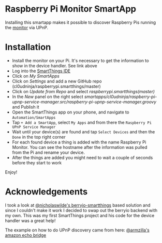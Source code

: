 # Raspberry Pi Monitor SmartApp

Installing this smartapp makes it possible to discover Raspberry Pis running the [monitor](https://github.com/cl0udninja/raspberrypi.monitor) via UPnP.

# Installation

* Install the monitor on your Pi. It's necessary to get the information to show in the device handler. See link above
* Log into the [SmartThings IDE](https://graph.api.smartthings.com)
* Click on *My SmartApps*
* Click on *Settings* and add a new GitHub repo (cl0udninja/raspberrypi.smartthings/master)
* Click on *Update from Repo* and select *raspberrypi.smartthings(master)*
* In the *New* panel on the right select *smartapps/cl0udninja/raspberry-pi-upnp-service-manager.src/raspberry-pi-upnp-service-manager.groovy* and Publish it
* Open the SmartThings app on your phone, and navigate to `Automation/SmartApps`
* Tap `+ Add a SmartApp`, select `My Apps` and from there the `Raspberry Pi UPnP Service Manager`
* Wait until your device(s) are found and tap `Select Devices` and then the `Done` in the top right corner
* For each found device a thing is added with the name Raspberry Pi Monitor. You can see the hostname after the information was pulled from the Pi and rename your device.
* After the things are added you might need to wait a couple of seconds before they start to work

Enjoy!

# Acknowledgements


I took a look at [@nicholaswilde's berryio-smartthings](https://github.com/nicholaswilde/berryio-smartthings) based solution and since I couldn't make it work I decided to swap out the berryio backend with my own. This was my first SmartThings project and his code for the device handler was a great help!

The example on how to do UPnP discovery came from here: [@armzilla's amazon echo bridge](https://github.com/armzilla/amazon-echo-ha-bridge)
